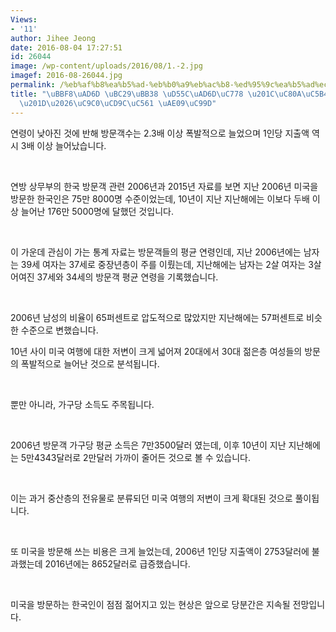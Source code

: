 ```yaml
---
Views:
- '11'
author: Jihee Jeong
date: 2016-08-04 17:27:51
id: 26044
image: /wp-content/uploads/2016/08/1.-2.jpg
imagef: 2016-08-26044.jpg
permalink: /%eb%af%b8%ea%b5%ad-%eb%b0%a9%eb%ac%b8-%ed%95%9c%ea%b5%ad%ec%9d%b8-%ec%a0%8a%ec%96%b4%ec%a1%8c%eb%8b%a4%ec%a7%80%ec%b6%9c%ec%95%a1-%ea%b8%89%ec%a6%9d/
title: "\uBBF8\uAD6D \uBC29\uBB38 \uD55C\uAD6D\uC778 \u201C\uC80A\uC5B4\uC84C\uB2E4\
  \u201D\u2026\uC9C0\uCD9C\uC561 \uAE09\uC99D"
---
```


연령이 낮아진 것에 반해 방문객수는 2.3배 이상 폭발적으로 늘었으며 1인당 지출액 역시 3배 이상 늘어났습니다.

&nbsp;

연방 상무부의 한국 방문객 관련 2006년과 2015년 자료를 보면 지난 2006년 미국을 방문한 한국인은 75만 8000명 수준이었는데, 10년이 지난 지난해에는 이보다 두배 이상 늘어난 176만 5000명에 달했던 것입니다.

&nbsp;

이 가운데 관심이 가는 통계 자료는 방문객들의 평균 연령인데, 지난 2006년에는 남자는 39세 여자는 37세로 중장년층이 주를 이뤘는데, 지난해에는 남자는 2살 여자는 3살 어여진 37세와 34세의 방문객 평균 연령을 기록했습니다.

&nbsp;

2006년 남성의 비율이 65퍼센트로 압도적으로 많았지만 지난해에는 57퍼센트로 비슷한 수준으로 변했습니다.

10년 사이 미국 여행에 대한 저변이 크게 넓어져 20대에서 30대 젊은층 여성들의 방문의 폭발적으로 늘어난 것으로 분석됩니다.

&nbsp;

뿐만 아니라, 가구당 소득도 주목됩니다.

&nbsp;

2006년 방문객 가구당 평균 소득은 7만3500달러 였는데, 이후 10년이 지난 지난해에는 5만4343달러로 2만달러 가까이 줄어든 것으로 볼 수 있습니다.

&nbsp;

이는 과거 중산층의 전유물로 분류되던 미국 여행의 저변이 크게 확대된 것으로 풀이됩니다.

&nbsp;

또 미국을 방문해 쓰는 비용은 크게 늘었는데, 2006년 1인당 지출액이 2753달러에 불과했는데 2016년에는 8652달러로 급증했습니다.

&nbsp;

미국을 방문하는 한국인이 점점 젊어지고 있는 현상은 앞으로 당분간은 지속될 전망입니다.